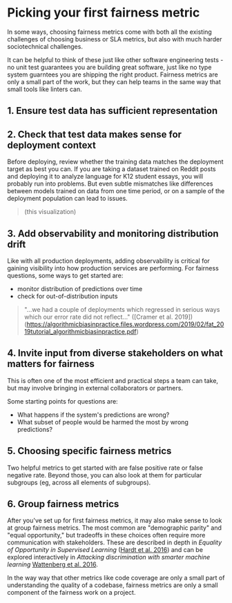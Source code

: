 # Picking your first fairness metric
In some ways, choosing fairness metrics come with both all the existing challenges of choosing business or SLA metrics, but also with much harder sociotechnical challenges.

It can be helpful to think of these just like other software engineering tests - no unit test guarantees you are building great software, just like no type system guarntees you are shipping the right product.  Fairness metrics are only a small part of the work, but they can help teams in the same way that small tools like linters can.


## 1. Ensure test data has sufficient representation

## 2. Check that test data makes sense for deployment context
Before deploying, review whether the training data matches the deployment target as best you can.  If you are taking a dataset trained on Reddit posts and deploying it to analyze language for K12 student essays, you will probably run into problems.  But even subtle mismatches like differences between models trained on data from one time period, or on a sample of the deployment population can lead to issues.

> (this visualization)


## 3. Add observability and monitoring distribution drift
Like with all production deployments, adding observability is critical for gaining visibility into how production services are performing.  For fairness questions, some ways to get started are:
- monitor distribution of predictions over time
- check for out-of-distribution inputs

> "...we had a couple of deployments which regressed in serious ways which our error rate did not reflect..." ([Cramer et al. 2019])(https://algorithmicbiasinpractice.files.wordpress.com/2019/02/fat_2019tutorial_algorithmicbiasinpractice.pdf)

## 4. Invite input from diverse stakeholders on what matters for fairness
This is often one of the most efficient and practical steps a team can take, but may involve bringing in external collaborators or partners.

Some starting points for questions are:
- What happens if the system's predictions are wrong?
- What subset of people would be harmed the most by wrong predictions?

## 5. Choosing specific fairness metrics
Two helpful metrics to get started with are false positive rate or false negative rate.  Beyond those, you can also look at them for particular subgroups (eg, across all elements of subgroups).

## 6. Group fairness metrics
After you've set up for first fairness metrics, it may also make sense to look at group fairness metrics.  The most common are "demographic parity" and "equal opportunity," but tradeoffs in these choices often require more communication with stakeholders.  These are described in depth in *Equality of Opportunity in Supervised Learning* ([Hardt et al. 2016](https://arxiv.org/abs/1610.02413)) and can be explored interactively in *Attacking discrimination with smarter machine learning* [Wattenberg et al. 2016](https://research.google.com/bigpicture/attacking-discrimination-in-ml/).



In the way way that other metrics like code coverage are only a small part of understanding the quality of a codebase, fairness metrics  are only a small component of the fairness work on a project.
